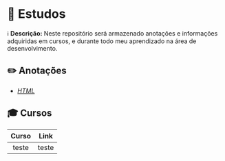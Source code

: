 # 📖 Estudos 

ℹ️ **Descrição:** Neste repositório será armazenado anotações e informações adquiridas em cursos, e durante todo meu aprendizado na área de desenvolvimento.

## ✏️ Anotações

- [*HTML*](https://github.com/LeiteEduardo/Estudos/blob/main/anotacoes/html.md)

## 🎓 Cursos

| **Curso** | **Link** |
|:---------:|:--------:|
|teste      | teste    |